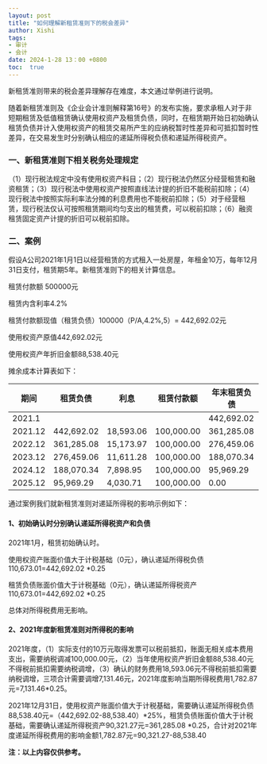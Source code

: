 ```yaml
---
layout: post
title: "如何理解新租赁准则下的税会差异"
author: Xishi
tags:
- 审计
- 会计
date: 2024-1-28 13：00 +0800
toc:  true
---
```

新租赁准则带来的税会差异理解存在难度，本文通过举例进行说明。

随着新租赁准则及《企业会计准则解释第16号》的发布实施，要求承租人对于非短期租赁及低值租赁确认使用权资产及租赁负债，同时，在租赁期开始日初始确认租赁负债并计入使用权资产的租赁交易所产生的应纳税暂时性差异和可抵扣暂时性差异，在交易发生时分别确认相应的递延所得税负债和递延所得税资产。

### **一、新租赁准则下相关税务处理规定**

（1）现行税法规定中没有使用权资产科目；（2）现行税法仍然区分经营租赁和融资租赁；（3）现行税法中使用权资产按照直线法计提的折旧不能税前扣除；（4）现行税法中按照实际利率法分摊的利息费用也不能税前扣除；（5）对于经营租赁，现行税法仅认可按照租赁期间均匀支出的租赁费，可以税前扣除；（6）融资租赁固定资产计提的折旧可以税前扣除。

### **二、案例**

假设A公司2021年1月1日以经营租赁的方式租入一处房屋，年租金10万，每年12月31日支付，租赁期5年。新租赁准则下的相关计算信息。

租赁付款额 500000元

租赁内含利率4.2%

租赁付款额现值（租赁负债）100000（P/A,4.2%,5）= 442,692.02元

使用权资产原值442,692.02元

使用权资产年折旧金额88,538.40元

摊余成本计算表如下：

| 期间    | 租赁负债   | 利息      | 租赁付款额 | 年末租赁负债 |
| ------- | ---------- | --------- | ---------- | ------------ |
| 2021.1  |            |           |            | 442,692.02   |
| 2021.12 | 442,692.02 | 18,593.06 | 100,000.00 | 361,285.08   |
| 2022.12 | 361,285.08 | 15,173.97 | 100,000.00 | 276,459.06   |
| 2023.12 | 276,459.06 | 11,611.28 | 100,000.00 | 188,070.34   |
| 2024.12 | 188,070.34 | 7,898.95  | 100,000.00 | 95,969.29    |
| 2025.12 | 95,969.29  | 4,030.71  | 100,000.00 | 0.00         |

通过案例我们就新租赁准则对递延所得税的影响示例如下：

#### 1、初始确认时分别确认递延所得税资产和负债

2021年1月，租赁初始确认时。

使用权资产账面价值大于计税基础（0元），确认递延所得税负债110,673.01=442,692.02 *0.25

租赁负债账面价值大于计税基础（0元），确认递延所得税资产110,673.01=442,692.02 *0.25

总体对所得税费用无影响。

#### 2、2021年度新租赁准则对所得税的影响

2021年度，（1）实际支付的10万元取得发票可以税前抵扣，账面无相关成本费用支出，需要纳税调减100,000.00元，（2）当年使用权资产折旧金额88,538.40元不得税前抵扣需要纳税调增，（3）确认的财务费用18,593.06元不得税前抵扣需要纳税调增，三项合计需要调增7,131.46元，2021年度影响当期所得税费用1,782.87元=7,131.46*0.25。

2021年12月31日，使用权资产账面价值大于计税基础，需要确认递延所得税负债88,538.40元=（442,692.02-88,538.40）*25%，租赁负债账面价值大于计税基础，需要确认递延所得税资产90,321.27元=361,285.08 *0.25，合计对2021年度递延所得税费用的影响金额1,782.87元=90,321.27-88,538.40

**注：以上内容仅供参考。**
